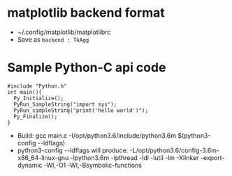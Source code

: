 # matplotlib backend format
- ~/.config/matplotlib/matplotlibrc
- Save as `backend : TkAgg` 

# Sample Python-C api code
```
#include "Python.h"
int main(){
  Py_Initialize();
  PyRun_SimpleString("import sys");
  PyRun_simpleString("print('hello world')");
  Py_Finalize();
}
```
- Build: gcc main.c -I/opt/python3.6/include/python3.6m $(python3-config --ldflags)
- python3-config --ldflags will produce: -L/opt/python3.6/config-3.6m-x86_64-linux-gnu  -lpython3.6m -lpthread -ldl  -lutil -lm  -Xlinker -export-dynamic -Wl,-O1 -Wl,-Bsymbolic-functions
